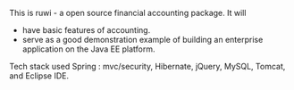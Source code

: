 This is ruwi - a open source financial accounting package. It will
- have basic features of accounting.
- serve as a good demonstration example of building an enterprise application on the Java EE platform.


Tech stack used
Spring : mvc/security, Hibernate, jQuery, MySQL, Tomcat, and Eclipse IDE.